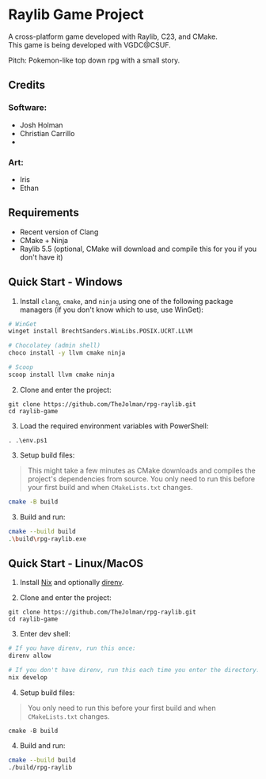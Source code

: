 # Raylib Game Project

A cross-platform game developed with Raylib, C23, and CMake.  
This game is being developed with VGDC@CSUF.  
  
Pitch: Pokemon-like top down rpg with a small story.  

## Credits
### Software:
- Josh Holman
- Christian Carrillo
-

### Art:
- Iris
- Ethan

## Requirements

- Recent version of Clang
- CMake + Ninja
- Raylib 5.5 (optional, CMake will download and compile this for you if you don't have it)

## Quick Start - Windows
1. Install `clang`, `cmake`, and `ninja` using one of the following package managers (if you don't know which to use, use WinGet):
```sh
# WinGet
winget install BrechtSanders.WinLibs.POSIX.UCRT.LLVM

# Chocolatey (admin shell)
choco install -y llvm cmake ninja

# Scoop
scoop install llvm cmake ninja
```

2. Clone and enter the project:
```
git clone https://github.com/TheJolman/rpg-raylib.git
cd raylib-game
```

3. Load the required environment variables with PowerShell:
```
. .\env.ps1
```

3. Setup build files:
> This might take a few minutes as CMake downloads and compiles the project's dependencies from
> source. You only need to run this before your first build and when `CMakeLists.txt` changes.
```sh
cmake -B build
```

3. Build and run:
```sh
cmake --build build
.\build\rpg-raylib.exe
```

## Quick Start - Linux/MacOS

1. Install [Nix](https://determinate.systems/nix-installer/) and optionally [direnv](https://direnv.net/docs/installation.html).

2. Clone and enter the project:
```
git clone https://github.com/TheJolman/rpg-raylib.git
cd raylib-game
```

3. Enter dev shell:
```sh
# If you have direnv, run this once:
direnv allow

# If you don't have direnv, run this each time you enter the directory:
nix develop
```

4. Setup build files:
> You only need to run this before your first build and when `CMakeLists.txt` changes.
```
cmake -B build
```

4. Build and run:
```sh
cmake --build build
./build/rpg-raylib
```
